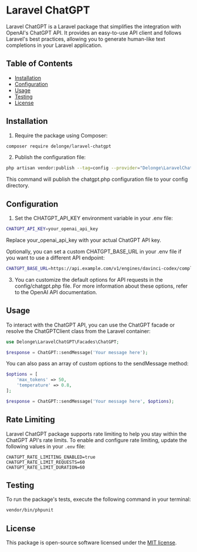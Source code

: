 # Laravel ChatGPT

Laravel ChatGPT is a Laravel package that simplifies the integration with OpenAI's ChatGPT API. It provides an easy-to-use API client and follows Laravel's best practices, allowing you to generate human-like text completions in your Laravel application.

## Table of Contents

- [Installation](#installation)
- [Configuration](#configuration)
- [Usage](#usage)
- [Testing](#testing)
- [License](#license)

## Installation

1. Require the package using Composer:

```bash
composer require delonge/laravel-chatgpt
```

2. Publish the configuration file:

```bash
php artisan vendor:publish --tag=config --provider="Delonge\LaravelChatGPT\ChatGPTServiceProvider"
```
This command will publish the chatgpt.php configuration file to your config directory.

## Configuration

1. Set the CHATGPT_API_KEY environment variable in your .env file:

```bash
CHATGPT_API_KEY=your_openai_api_key
```
Replace your_openai_api_key with your actual ChatGPT API key.

Optionally, you can set a custom CHATGPT_BASE_URL in your .env file if you want to use a different API endpoint:

```bash
CHATGPT_BASE_URL=https://api.example.com/v1/engines/davinci-codex/completions
```
3. You can customize the default options for API requests in the config/chatgpt.php file. For more information about these options, refer to the OpenAI API documentation.

## Usage
To interact with the ChatGPT API, you can use the ChatGPT facade or resolve the ChatGPTClient class from the Laravel container:

```php
use Delonge\LaravelChatGPT\Facades\ChatGPT;

$response = ChatGPT::sendMessage('Your message here');
```
You can also pass an array of custom options to the sendMessage method:

```php
$options = [
    'max_tokens' => 50,
    'temperature' => 0.8,
];

$response = ChatGPT::sendMessage('Your message here', $options);
```
## Rate Limiting
Laravel ChatGPT package supports rate limiting to help you stay within the ChatGPT API's rate limits. To enable and configure rate limiting, update the following values in your `.env` file:

```env
CHATGPT_RATE_LIMITING_ENABLED=true
CHATGPT_RATE_LIMIT_REQUESTS=60
CHATGPT_RATE_LIMIT_DURATION=60
```

## Testing
To run the package's tests, execute the following command in your terminal:
``` bash
vendor/bin/phpunit
```

## License
This package is open-source software licensed under the [MIT license](https://opensource.org/license/mit/).


